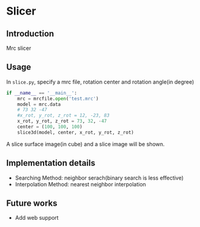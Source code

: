 # Slicer
## Introduction
Mrc slicer
## Usage
In `slice.py`, specify a mrc file, rotation center and rotation angle(in degree)    
```python
if __name__ == '__main__':
    mrc = mrcfile.open('test.mrc')
    model = mrc.data
    # 73 32 -47
    #x_rot, y_rot, z_rot = 12, -23, 83
    x_rot, y_rot, z_rot = 73, 32, -47
    center = (100, 100, 100)
    slice3d(model, center, x_rot, y_rot, z_rot)
```
A slice surface image(in cube) and a slice image will be shown.   
## Implementation details
- Searching Method: neighbor serach(binary search is less effective)
- Interpolation Method: nearest neighbor interpolation

## Future works
- Add web support
